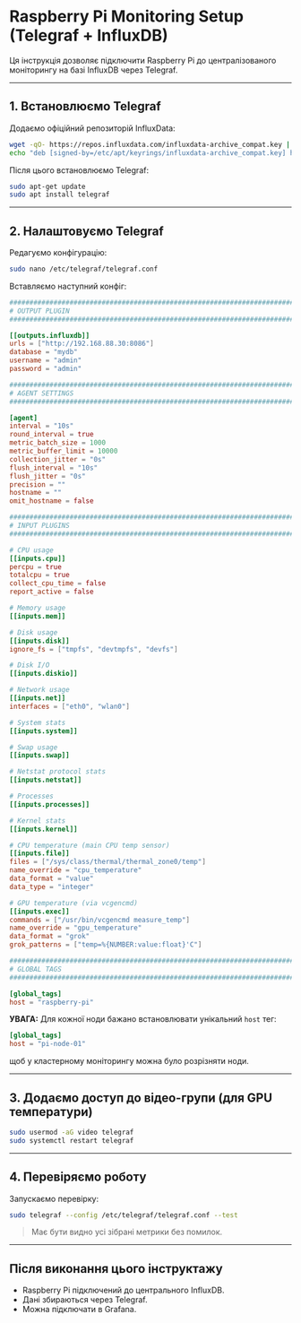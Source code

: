# Raspberry Pi Monitoring Setup (Telegraf + InfluxDB)

Ця інструкція дозволяє підключити Raspberry Pi до централізованого моніторингу на базі InfluxDB через Telegraf.

---

## 1. Встановлюємо Telegraf

Додаємо офіційний репозиторій InfluxData:

```bash
wget -qO- https://repos.influxdata.com/influxdata-archive_compat.key | sudo tee /etc/apt/keyrings/influxdata-archive_compat.key > /dev/null
echo "deb [signed-by=/etc/apt/keyrings/influxdata-archive_compat.key] https://repos.influxdata.com/debian stable main" | sudo tee /etc/apt/sources.list.d/influxdata.list
```

Після цього встановлюємо Telegraf:

```bash
sudo apt-get update
sudo apt install telegraf
```

---

## 2. Налаштовуємо Telegraf

Редагуємо конфігурацію:

```bash
sudo nano /etc/telegraf/telegraf.conf
```

Вставляємо наступний конфіг:

```toml
###############################################################################
# OUTPUT PLUGIN
###############################################################################

[[outputs.influxdb]]
urls = ["http://192.168.88.30:8086"]
database = "mydb"
username = "admin"
password = "admin"

###############################################################################
# AGENT SETTINGS
###############################################################################

[agent]
interval = "10s"
round_interval = true
metric_batch_size = 1000
metric_buffer_limit = 10000
collection_jitter = "0s"
flush_interval = "10s"
flush_jitter = "0s"
precision = ""
hostname = ""
omit_hostname = false

###############################################################################
# INPUT PLUGINS
###############################################################################

# CPU usage
[[inputs.cpu]]
percpu = true
totalcpu = true
collect_cpu_time = false
report_active = false

# Memory usage
[[inputs.mem]]

# Disk usage
[[inputs.disk]]
ignore_fs = ["tmpfs", "devtmpfs", "devfs"]

# Disk I/O
[[inputs.diskio]]

# Network usage
[[inputs.net]]
interfaces = ["eth0", "wlan0"]

# System stats
[[inputs.system]]

# Swap usage
[[inputs.swap]]

# Netstat protocol stats
[[inputs.netstat]]

# Processes
[[inputs.processes]]

# Kernel stats
[[inputs.kernel]]

# CPU temperature (main CPU temp sensor)
[[inputs.file]]
files = ["/sys/class/thermal/thermal_zone0/temp"]
name_override = "cpu_temperature"
data_format = "value"
data_type = "integer"

# GPU temperature (via vcgencmd)
[[inputs.exec]]
commands = ["/usr/bin/vcgencmd measure_temp"]
name_override = "gpu_temperature"
data_format = "grok"
grok_patterns = ["temp=%{NUMBER:value:float}'C"]

###############################################################################
# GLOBAL TAGS
###############################################################################

[global_tags]
host = "raspberry-pi"
```

**УВАГА:**
Для кожної ноди бажано встановлювати унікальний `host` тег:

```toml
[global_tags]
host = "pi-node-01"
```

щоб у кластерному моніторингу можна було розрізняти ноди.

---

## 3. Додаємо доступ до відео-групи (для GPU температури)

```bash
sudo usermod -aG video telegraf
sudo systemctl restart telegraf
```

---

## 4. Перевіряємо роботу

Запускаємо перевірку:

```bash
sudo telegraf --config /etc/telegraf/telegraf.conf --test
```

> Має бути видно усі зібрані метрики без помилок.

---

## Після виконання цього інструктажу

* Raspberry Pi підключений до центрального InfluxDB.
* Дані збираються через Telegraf.
* Можна підключати в Grafana.
